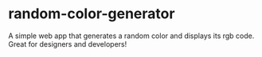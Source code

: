 # random-color-generator
A simple web app that generates a random color and displays its rgb code. Great for designers and developers!

